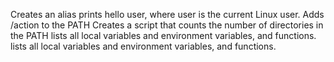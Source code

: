 Creates an alias
prints hello user, where user is the current Linux user.
Adds /action to the PATH
Creates  a script that counts the number of directories in the PATH
lists all local variables and environment variables, and functions.
lists all local variables and environment variables, and functions.
